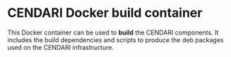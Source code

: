 # CENDARI Docker build container

This Docker container can be used to **build** the CENDARI components.
It includes the build dependencies and scripts to produce the deb packages used on the CENDARI infrastructure.

